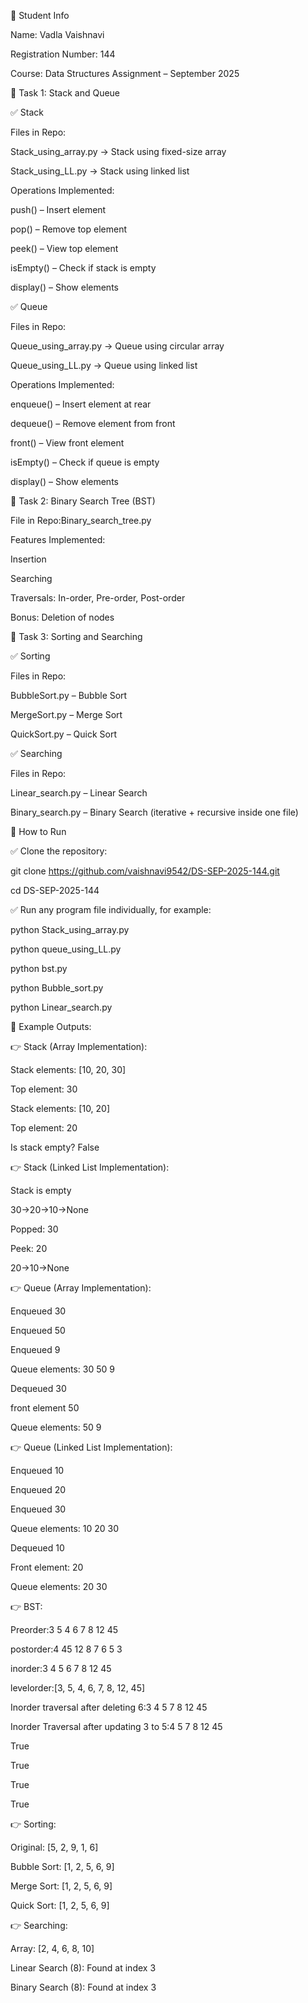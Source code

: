 👤 Student Info

Name: Vadla Vaishnavi

Registration Number: 144

Course: Data Structures Assignment – September 2025


📌 Task 1: Stack and Queue

✅ Stack

Files in Repo:

Stack_using_array.py → Stack using fixed-size array

Stack_using_LL.py → Stack using linked list

Operations Implemented:

push() – Insert element

pop() – Remove top element

peek() – View top element

isEmpty() – Check if stack is empty

display() – Show elements

✅ Queue

Files in Repo:

Queue_using_array.py → Queue using circular array

Queue_using_LL.py → Queue using linked list

Operations Implemented:

enqueue() – Insert element at rear

dequeue() – Remove element from front

front() – View front element

isEmpty() – Check if queue is empty

display() – Show elements

📌 Task 2: Binary Search Tree (BST)

File in Repo:Binary_search_tree.py

Features Implemented:

Insertion

Searching

Traversals: In-order, Pre-order, Post-order

Bonus: Deletion of nodes

📌 Task 3: Sorting and Searching

✅ Sorting

Files in Repo:

BubbleSort.py – Bubble Sort

MergeSort.py – Merge Sort

QuickSort.py – Quick Sort

✅ Searching

Files in Repo:

Linear_search.py – Linear Search

Binary_search.py – Binary Search (iterative + recursive inside one file)

📌 How to Run

✅ Clone the repository:

git clone https://github.com/vaishnavi9542/DS-SEP-2025-144.git

cd DS-SEP-2025-144

✅ Run any program file individually, for example:

python Stack_using_array.py

python queue_using_LL.py

python bst.py

python Bubble_sort.py

python Linear_search.py

📌 Example Outputs:

👉 Stack (Array Implementation):

Stack elements: [10, 20, 30]

Top element: 30

Stack elements: [10, 20]

Top element: 20

Is stack empty? False

👉 Stack (Linked List Implementation):

Stack is empty

30->20->10->None

Popped: 30

Peek: 20

20->10->None

👉 Queue (Array Implementation):

Enqueued 30

Enqueued 50

Enqueued 9

Queue elements: 30 50 9

Dequeued 30

front element 50

Queue elements: 50 9

👉 Queue (Linked List Implementation):

Enqueued 10

Enqueued 20

Enqueued 30

Queue elements: 10 20 30

Dequeued 10

Front element: 20

Queue elements: 20 30

👉 BST:

Preorder:3 5 4 6 7 8 12 45 

postorder:4 45 12 8 7 6 5 3

inorder:3 4 5 6 7 8 12 45

levelorder:[3, 5, 4, 6, 7, 8, 12, 45]

Inorder traversal after deleting 6:3 4 5 7 8 12 45

Inorder Traversal after updating 3 to 5:4 5 7 8 12 45

True

True

True

True

👉 Sorting:

Original: [5, 2, 9, 1, 6]

Bubble Sort: [1, 2, 5, 6, 9]

Merge Sort:  [1, 2, 5, 6, 9]

Quick Sort:  [1, 2, 5, 6, 9]

👉 Searching:

Array: [2, 4, 6, 8, 10]

Linear Search (8): Found at index 3

Binary Search (8): Found at index 3
